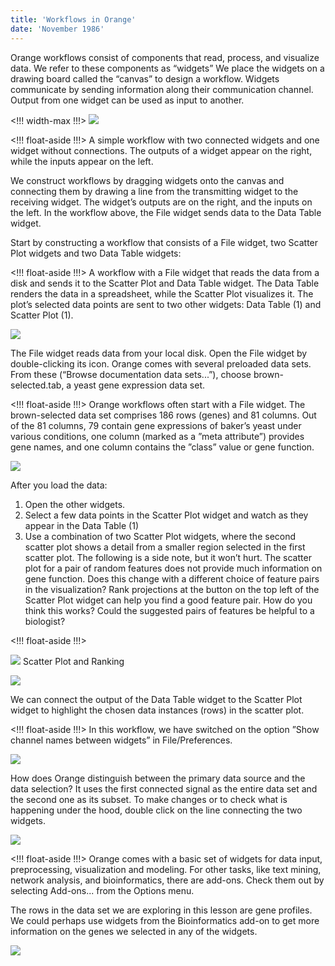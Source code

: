 ```yaml
---
title: 'Workflows in Orange'
date: 'November 1986'
---
```


Orange workflows consist of components that read, process, and
visualize data. We refer to these components as “widgets” We place
the widgets on a drawing board called the “canvas” to design a workflow. Widgets communicate by sending information along their communication channel. Output from one widget can be used as input to
another.

<!!! width-max !!!>
![](workflow-fig1.png)

<!!! float-aside !!!>
A simple workflow with two connected
widgets and one widget without connections. The outputs of a widget appear on the right, while the inputs appear on the left.

We construct workflows by dragging widgets onto the canvas and
connecting them by drawing a line from the transmitting widget to
the receiving widget. The widget’s outputs are on the right, and the
inputs on the left. In the workflow above, the File widget sends data
to the Data Table widget.

Start by constructing a workflow that consists of a File widget, two
Scatter Plot widgets and two Data Table widgets:

<!!! float-aside !!!>
A workflow with a File widget that
reads the data from a disk and sends
it to the Scatter Plot and Data Table
widget. The Data Table renders the
data in a spreadsheet, while the Scatter Plot visualizes it. The plot’s selected data points are sent to two other
widgets: Data Table (1) and Scatter
Plot (1).

![](workflow-fig2.png)

The File widget reads data from your local disk. Open the File
widget by double-clicking its icon. Orange comes with several preloaded data sets. From these (“Browse documentation data sets...”),
choose brown-selected.tab, a yeast gene expression data set.

<!!! float-aside !!!>
Orange workflows often start with a
File widget. The brown-selected data
set comprises 186 rows (genes) and
81 columns. Out of the 81 columns,
79 contain gene expressions of baker’s
yeast under various conditions, one column (marked as a ”meta attribute”)
provides gene names, and one column contains the ”class” value or gene
function.

![](file-brown.png)

After you load the data:
1. Open the other widgets.
2. Select a few data points in the Scatter Plot widget and watch as
they appear in the Data Table (1)
3. Use a combination of two Scatter Plot widgets, where the second
scatter plot shows a detail from a smaller region selected in the first
scatter plot.
The following is a side note, but it won’t hurt. The scatter plot for
a pair of random features does not provide much information on gene
function. Does this change with a different choice of feature pairs in
the visualization? Rank projections at the button on the top left of
the Scatter Plot widget can help you find a good feature pair. How do
you think this works? Could the suggested pairs of features be helpful
to a biologist?

<!!! float-aside !!!>
<p>
    <img src="score-plots.png" />
    Scatter Plot and Ranking
</p>

![](scatterplot-brown.png)

We can connect the output of the Data Table widget to the Scatter
Plot widget to highlight the chosen data instances (rows) in the scatter
plot.

<!!! float-aside !!!>
In this workflow, we have switched on
the option ”Show channel names between widgets” in File/Preferences.

![](workflow-fig5.png)

How does Orange distinguish between the primary data source and
the data selection? It uses the first connected signal as the entire data
set and the second one as its subset. To make changes or to check
what is happening under the hood, double click on the line connecting
the two widgets.

![](workflow-fig6.png)

<!!! float-aside !!!>
Orange comes with a basic set of widgets for data input, preprocessing, visualization and modeling. For other tasks, like text mining, network analysis, and bioinformatics, there are add-ons. Check them out by selecting Add-ons... from the Options menu.

The rows in the data set we are exploring in this lesson are gene profiles. We could perhaps use widgets from the Bioinformatics add-on to get more information on the genes we selected in any of the widgets.

![](workflow-fig7.png)
